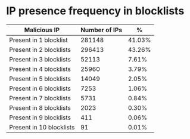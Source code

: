 # IP presence frequency in blocklists
| Malicious IP | Number of IPs | % |
|----|----|----|
| Present in 1 blocklist | 281148 | 41.03% |
| Present in 2 blocklists | 296413 | 43.26% |
| Present in 3 blocklists | 52113 | 7.61% |
| Present in 4 blocklists | 25960 | 3.79% |
| Present in 5 blocklists | 14049 | 2.05% |
| Present in 6 blocklists | 7253 | 1.06% |
| Present in 7 blocklists | 5731 | 0.84% |
| Present in 8 blocklists | 2023 | 0.30% |
| Present in 9 blocklists | 411 | 0.06% |
| Present in 10 blocklists | 91 | 0.01% |
